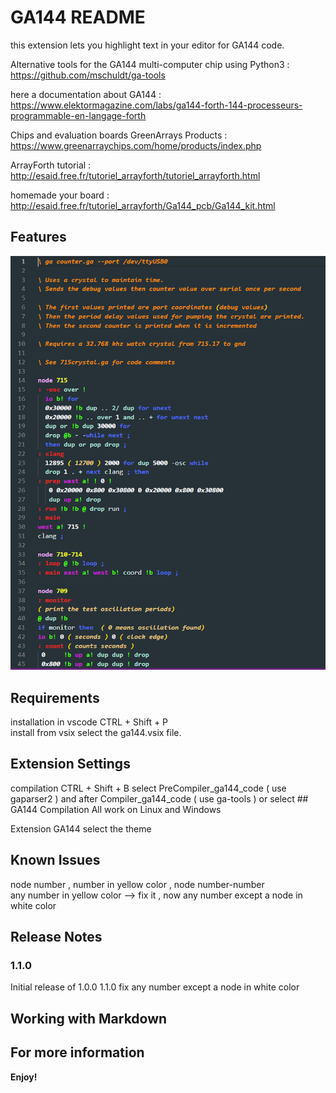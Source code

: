 # GA144 README
this extension lets you highlight text in your editor for GA144 code.

Alternative tools for the GA144 multi-computer chip using Python3 :
https://github.com/mschuldt/ga-tools

here a documentation about GA144 :
https://www.elektormagazine.com/labs/ga144-forth-144-processeurs-programmable-en-langage-forth

Chips and evaluation boards GreenArrays Products :
https://www.greenarraychips.com/home/products/index.php


ArrayForth tutorial :
http://esaid.free.fr/tutoriel_arrayforth/tutoriel_arrayforth.html

homemade your board :
http://esaid.free.fr/tutoriel_arrayforth/Ga144_pcb/Ga144_kit.html


## Features
![Screenshoot](https://github.com/esaid/ga144_vscode/raw/main/images/example.png)

## Requirements
installation in vscode CTRL + Shift + P  
install from vsix
select the ga144.vsix file.

## Extension Settings
compilation CTRL + Shift + B
select PreCompiler_ga144_code  ( use gaparser2 )   and after Compiler_ga144_code ( use ga-tools )
or select  ## GA144 Compilation All
work on  Linux and Windows 

Extension GA144 select the theme 

## Known Issues

node number , number in yellow color , node number-number  
any number in yellow color --> fix it , now any number except a node in white color


## Release Notes


### 1.1.0

Initial release of 1.0.0
1.1.0 fix any number except a node in white color


## Working with Markdown



## For more information


**Enjoy!**
